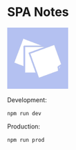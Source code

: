 # SPA Notes

![Notes](/src/img/icon.png)

Development:
```
npm run dev
```

Production:
```
npm run prod
```